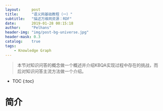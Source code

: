 ```yaml
---
layout:     post
title:      "语义网基础教程（一）" 
subtitle:   "描述万维网资源：RDF"
date:       2019-01-28 00:15:18
author:     "Pelhans"
header-img: "img/post-bg-universe.jpg"
header-mask: 0.3 
catalog:    true
tags:
    - Knowledge Graph
---
```



> 本节对知识问答的概念做一个概述并介绍KBQA实现过程中存在的挑战，而后对知识问答主流方法做一个介绍。

* TOC
{:toc}

# 简介

